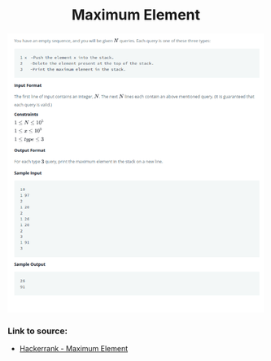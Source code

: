 <h1 align="center">Maximum Element</h1>

![alt text](https://raw.githubusercontent.com/matthew01lokiet/Github-repos-images/main/Algs/Stack/a0vmYdqz_o.png)

### Link to source: 
- <a href="https://www.hackerrank.com/challenges/maximum-element/problem">Hackerrank - Maximum Element</a>
